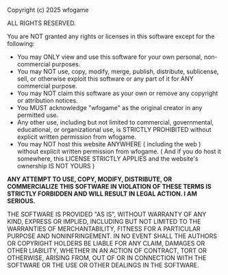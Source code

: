 Copyright (c) 2025 wfogame

ALL RIGHTS RESERVED.

You are NOT granted any rights or licenses in this software except for the following:

- You may ONLY view and use this software for your own personal, non-commercial purposes.
- You may NOT use, copy, modify, merge, publish, distribute, sublicense, sell, or otherwise exploit this software or any part of it for ANY commercial purpose.
- You may NOT claim this software as your own or remove any copyright or attribution notices.
- You MUST acknowledge "wfogame" as the original creator in any permitted use.
- Any other use, including but not limited to commercial, governmental, educational, or organizational use, is STRICTLY PROHIBITED without explicit written permission from wfogame.
- You may NOT host this website ANYWHERE ( including the web ) without explicit written permission from wfogame. ( And if you do host it somewhere, this LICENSE STRICTLY APPLIES and the website's ownership IS NOT YOURS )

**ANY ATTEMPT TO USE, COPY, MODIFY, DISTRIBUTE, OR COMMERCIALIZE THIS SOFTWARE IN VIOLATION OF THESE TERMS IS STRICTLY FORBIDDEN AND WILL RESULT IN LEGAL ACTION. I AM SERIOUS.**

THE SOFTWARE IS PROVIDED "AS IS", WITHOUT WARRANTY OF ANY KIND, EXPRESS OR IMPLIED, INCLUDING BUT NOT LIMITED TO THE WARRANTIES OF MERCHANTABILITY, FITNESS FOR A PARTICULAR PURPOSE AND NONINFRINGEMENT. IN NO EVENT SHALL THE AUTHORS OR COPYRIGHT HOLDERS BE LIABLE FOR ANY CLAIM, DAMAGES OR OTHER LIABILITY, WHETHER IN AN ACTION OF CONTRACT, TORT OR OTHERWISE, ARISING FROM, OUT OF OR IN CONNECTION WITH THE SOFTWARE OR THE USE OR OTHER DEALINGS IN THE SOFTWARE.